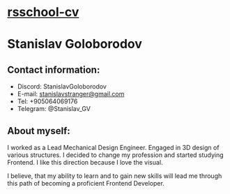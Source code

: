 # [rsschool-cv](https://stanislavstranger.github.io/rsshool-cv/cv)
# **Stanislav Goloborodov**

## **Contact information:**
   * Discord: StanislavGoloborodov
   * E-mail: stanislavstranger@gmail.com
   * Tel: +905064069176
   * Telegram: @Stanislav_GV

## **About myself:**
   I worked as a Lead Mechanical Design Engineer. Engaged in 3D design of various structures. I decided to change my profession and started studying Frontend. I like this direction because I love the visual.

   I believe, that my ability to learn and to gain new skills will lead me through this path of becoming a proficient Frontend Developer.  

